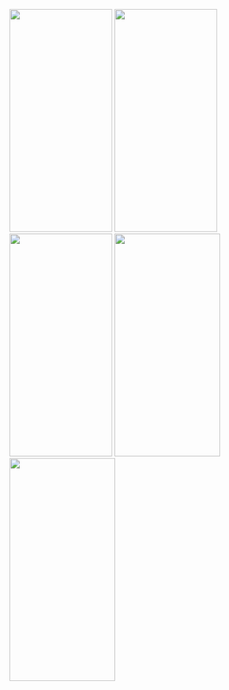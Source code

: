 <img src = "https://user-images.githubusercontent.com/92036498/182915621-08d256e7-801a-4712-81d5-98520c8cefb9.png" width = "180" height = "390"/> <img src = "https://user-images.githubusercontent.com/92036498/182915639-a15378bd-78a5-4415-af2d-4e4bfa2e61b7.png" width = "180" height = "390"/> <img src = "https://user-images.githubusercontent.com/92036498/183229996-dac2d8a9-bc3a-40b4-a9b3-2d824aef178b.png" width = "180" height = "390"/> <img src = "https://user-images.githubusercontent.com/92036498/183890567-0d9448c0-cec2-42bc-9846-05b74b58a4c6.png" width = "185" height = "390"/> 
<img src = "https://user-images.githubusercontent.com/92036498/184215193-1c7ac7f6-88c6-42e1-b571-b8ae75fdffdf.png" width = "185" height = "390"/> 






